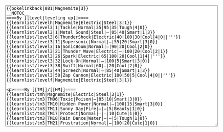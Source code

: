 </p><textarea readonly="" accesskey="," id="wpTextbox1" cols="80" rows="25" style="" class="mw-editfont-monospace" lang="en" dir="ltr" name="wpTextbox1">{{pokelinkback|081|Magnemite|3}}
__NOTOC__
====By [[Level|leveling up]]====
{{learnlist/levelh|Magnemite|Electric|Steel|3|1}}
{{learnlist/level3|1|Tackle|Normal|35|95|35|Tough|4|0}}
{{learnlist/level3|1|Metal Sound|Steel|—|85|40|Smart|1|3}}
{{learnlist/level3|6|ThunderShock|Electric|40|100|30|Cool|4|0||'''}}
{{learnlist/level3|11|Supersonic|Normal|—|55|20|Smart|3|0}}
{{learnlist/level3|16|SonicBoom|Normal|—|90|20|Cool|2|0}}
{{learnlist/level3|21|Thunder Wave|Electric|—|100|20|Cool|2|1}}
{{learnlist/level3|26|Spark|Electric|65|100|20|Cool|1|4||'''}}
{{learnlist/level3|32|Lock-On|Normal|—|100|5|Smart|3|0}}
{{learnlist/level3|38|Swift|Normal|60|—|20|Cool|2|0}}
{{learnlist/level3|44|Screech|Normal|—|85|40|Smart|1|3}}
{{learnlist/level3|50|Zap Cannon|Electric|100|50|5|Cool|4|0||'''}}
{{learnlist/levelf|Magnemite|Electric|Steel|3|1}}

====By [[TM]]/[[HM]]====
{{learnlist/tmh|Magnemite|Electric|Steel|3|1}}
{{learnlist/tm3|TM06|Toxic|Poison|—|85|10|Smart|3|0}}
{{learnlist/tm3|TM10|Hidden Power|Normal|—|100|15|Smart|3|0}}
{{learnlist/tm3|TM11|Sunny Day|Fire|—|—|5|Beauty|1|0}}
{{learnlist/tm3|TM17|Protect|Normal|—|—|10|Cute|1|0}}
{{learnlist/tm3|TM18|Rain Dance|Water|—|—|5|Tough|1|0}}
{{learnlist/tm3|TM21|Frustration|Normal|—|100|20|Cute|1|0}}
{{learnlist/tm3|TM24|Thunderbolt|Electric|95|100|15|Cool|4|0||'''}}
{{learnlist/tm3|TM25|Thunder|Electric|120|70|10|Cool|2|2||'''}}
{{learnlist/tm3|TM27|Return|Normal|—|100|20|Cute|1|0}}
{{learnlist/tm3|TM32|Double Team|Normal|—|—|15|Cool|2|0}}
{{learnlist/tm3|TM33|Reflect|Psychic|—|—|20|Smart|1|0}}
{{learnlist/tm3|TM34|Shock Wave|Electric|60|—|20|Cool|2|0||'''}}
{{learnlist/tm3|TM42|Facade|Normal|70|100|20|Cute|2|0}}
{{learnlist/tm3|TM43|Secret Power|Normal|70|100|20|Smart|1|0}}
{{learnlist/tm3|TM44|Rest|Psychic|—|—|10|Cute|2|0}}
{{learnlist/tm3|HM05|Flash|Normal|—|70|20|Beauty|3|0}}
{{learnlist/tmf|Magnemite|Electric|Steel|3|1}}

====By {{pkmn|breeding}}====
{{learnlist/breedh|Magnemite|Electric|Steel|3|1}}
{{learnlist/breed3null}}
{{learnlist/breedf|Magnemite|Electric|Steel|3|1}}

====By [[Move Tutor|tutoring]]====
{{learnlist/tutorh|Magnemite|Electric|Steel|3|1}}
{{learnlist/tutor3|Double-Edge|Normal|120|100|15|Tough|6|0|||yes|yes|yes}}
{{learnlist/tutor3|Endure|Normal|—|—|10|Tough|2|0|||no|yes|no}}
{{learnlist/tutor3|Mimic|Normal|—|—|10|Cute|1|0|||yes|yes|yes}}
{{learnlist/tutor3|Rollout|Rock|30|90|20|Tough|3|0|||no|yes|no}}
{{learnlist/tutor3|Sleep Talk|Normal|—|—|10|Cute|3|0|||no|yes|no}}
{{learnlist/tutor3|Snore|Normal|40|100|15|Cute|4|0|||no|yes|no}}
{{learnlist/tutor3|Substitute|Normal|—|—|10|Smart|2|0|||yes|yes|yes}}
{{learnlist/tutor3|Swagger|Normal|—|90|15|Cute|2|0|||no|yes|yes}}
{{learnlist/tutor3|Swift|Normal|60|—|20|Cool|2|0|||no|yes|no}}
{{learnlist/tutor3|Thunder Wave|Electric|—|100|20|Cool|2|1|||yes|yes|yes}}
{{learnlist/tutorf|Magnemite|Electric|Steel|3|1}}

[[it:Magnemite/Mosse apprese in terza generazione]]
[[zh:小磁怪/第三世代招式表]]
